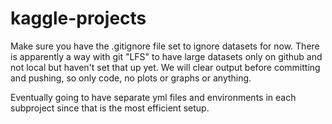 # kaggle-projects
Make sure you have the .gitignore file set to ignore datasets for now. There is apparently a way with git "LFS" to have large datasets only on github and not local but haven't set that up yet. We will clear output before committing and pushing, so only code, no plots or graphs or anything.

Eventually going to have separate yml files and environments in each subproject since that is the most efficient setup.
